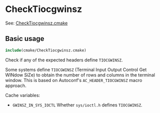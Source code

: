 # CheckTiocgwinsz

See: [CheckTiocgwinsz.cmake](https://github.com/petk/php-build-system/blob/master/cmake/sapi/phpdbg/cmake/CheckTiocgwinsz.cmake)

## Basic usage

```cmake
include(cmake/CheckTiocgwinsz.cmake)
```

Check if any of the expected headers define `TIOCGWINSZ`.

Some systems define `TIOCGWINSZ` (Terminal Input Output Control Get WINdow SiZe)
to obtain the number of rows and columns in the terminal window. This is based
on Autoconf's `AC_HEADER_TIOCGWINSZ` macro approach.

Cache variables:

* `GWINSZ_IN_SYS_IOCTL`
  Whether `sys/ioctl.h` defines `TIOCGWINSZ`.
